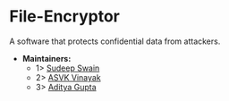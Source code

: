 # File-Encryptor
A software that protects confidential data from attackers.
- **Maintainers:**
  - 1> [Sudeep Swain](https://github.com/Sudeep25022000)
  - 2> [ASVK Vinayak](https://github.com/ASVKVINAYAK)
  - 3> [Aditya Gupta](https://github.com/xcyberpunkx0)
